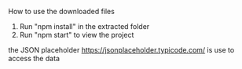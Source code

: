 How to use the downloaded files
1) Run "npm install" in the extracted folder
2) Run "npm start" to view the project

the JSON placeholder https://jsonplaceholder.typicode.com/ is use to access the data